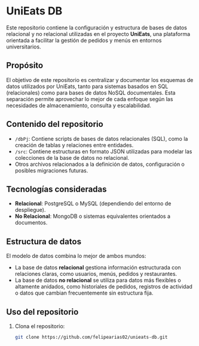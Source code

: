 # UniEats DB

Este repositorio contiene la configuración y estructura de bases de datos relacional y no relacional utilizadas en el proyecto **UniEats**, una plataforma orientada a facilitar la gestión de pedidos y menús en entornos universitarios.

## Propósito

El objetivo de este repositorio es centralizar y documentar los esquemas de datos utilizados por UniEats, tanto para sistemas basados en SQL (relacionales) como para bases de datos NoSQL documentales. Esta separación permite aprovechar lo mejor de cada enfoque según las necesidades de almacenamiento, consulta y escalabilidad.

## Contenido del repositorio

- `/dbPj`: Contiene scripts de bases de datos relacionales (SQL), como la creación de tablas y relaciones entre entidades.
- `/src`: Contiene estructuras en formato JSON utilizadas para modelar las colecciones de la base de datos no relacional.
- Otros archivos relacionados a la definición de datos, configuración o posibles migraciones futuras.

## Tecnologías consideradas

- **Relacional**: PostgreSQL o MySQL (dependiendo del entorno de despliegue).
- **No Relacional**: MongoDB o sistemas equivalentes orientados a documentos.

## Estructura de datos

El modelo de datos combina lo mejor de ambos mundos:

- La base de datos **relacional** gestiona información estructurada con relaciones claras, como usuarios, menús, pedidos y restaurantes.
- La base de datos **no relacional** se utiliza para datos más flexibles o altamente anidados, como historiales de pedidos, registros de actividad o datos que cambian frecuentemente sin estructura fija.

## Uso del repositorio

1. Clona el repositorio:
   ```bash
   git clone https://github.com/felipearias02/unieats-db.git